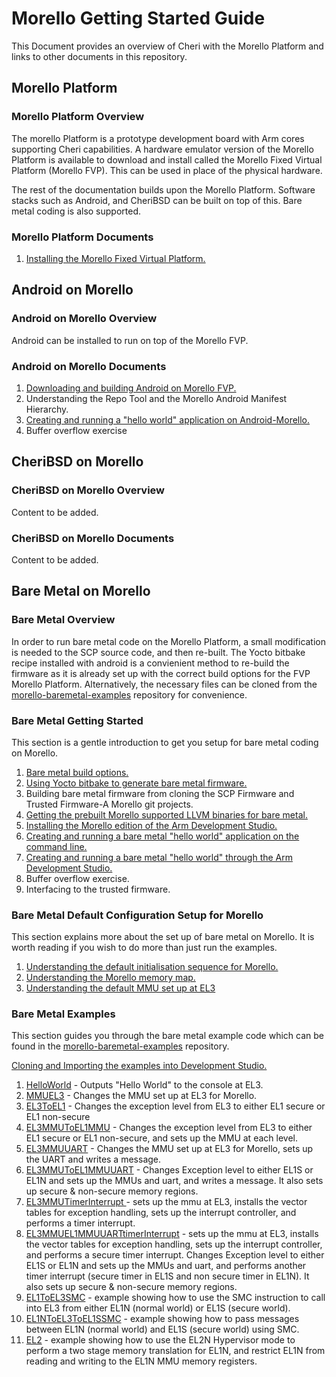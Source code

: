# Morello Getting Started Guide
This Document provides an overview of Cheri with the Morello Platform and links to other documents in this repository.

## Morello Platform
### Morello Platform Overview
The morello Platform is a prototype development board with Arm cores supporting Cheri capabilities.
A hardware emulator version of the Morello Platform is available to download and install called the Morello Fixed Virtual Platform (Morello FVP). This can be used in place of the physical hardware.

The rest of the documentation builds upon the Morello Platform. Software stacks such as Android, and CheriBSD can be built on top of this. Bare metal coding is also supported.

### Morello Platform Documents
1. [Installing the Morello Fixed Virtual Platform.](./morello/MorelloPlatform/InstallingMorelloFVP.md)

## Android on Morello
### Android on Morello Overview
Android can be installed to run on top of the Morello FVP.
### Android on Morello Documents
1. [Downloading and building Android on Morello FVP.](./morello/AndroidOnMorello/BuildingMorelloAndroid/BuildingAndroidOnMorello.md)
2. Understanding the Repo Tool and the Morello Android Manifest Hierarchy.
3. [Creating and running a "hello world" application on Android-Morello.](./morello/AndroidOnMorello/HelloWorldOnAndroid/helloWorldOnAndroid.md)
3. Buffer overflow exercise 

## CheriBSD on Morello
### CheriBSD on Morello Overview
Content to be added.
### CheriBSD on Morello Documents
Content to be added.

## Bare Metal on Morello
### Bare Metal Overview
In order to run bare metal code on the Morello Platform, a small modification is needed to the SCP source code, and then re-built. The Yocto bitbake recipe installed with android is a convienient method to re-build the firmware as it is already set up with the correct build options for the FVP Morello Platform. Alternatively, the necessary files can be cloned from the [morello-baremetal-examples](https://github.com/cap-tee/morello-baremetal-examples) repository for convenience.
### Bare Metal Getting Started
This section is a gentle introduction to get you setup for bare metal coding on Morello.
1. [Bare metal build options.](./morello/BareMetalOnMorello/BuildOptions/BuildOptions.md) 
2. [Using Yocto bitbake to generate bare metal firmware.](./morello/BareMetalOnMorello/YoctoBitbake/YoctoBitbake.md)
3. Building bare metal firmware from cloning the SCP Firmware and Trusted Firmware-A Morello git projects.
4. [Getting the prebuilt Morello supported LLVM binaries for bare metal.](./morello/BareMetalOnMorello/LlvmBinaries/LlvmBinaries.md)
5. [Installing the Morello edition of the Arm Development Studio.](./morello/BareMetalOnMorello/InstallingArmDevStudio/InstallingArmDevStudio.md)
6. [Creating and running a bare metal "hello world" application on the command line.](./morello/BareMetalOnMorello/HelloWorldCommandLine/HelloWorldCommandLine.md)
7. [Creating and running a bare metal "hello world" through the Arm Development Studio.](./morello/BareMetalOnMorello/HelloWorldArmDevStudio/HelloWorldArmDevStudio.md)
8. Buffer overflow exercise.
9. Interfacing to the trusted firmware.
### Bare Metal Default Configuration Setup for Morello
This section explains more about the set up of bare metal on Morello. It is worth reading if you wish to do more than just run the examples. 
1. [Understanding the default initialisation sequence for Morello.](./morello/BareMetalOnMorello/DefaultSetup/InitSequence/InitSequence.md)
2. [Understanding the Morello memory map.](./morello/BareMetalOnMorello/DefaultSetup/MemMap/MemMap.md)
3. [Understanding the default MMU set up at EL3](./morello/BareMetalOnMorello/DefaultSetup/MMU/MMU.md)
### Bare Metal Examples
This section guides you through the bare metal example code which can be found in the [morello-baremetal-examples](https://github.com/cap-tee/morello-baremetal-examples) repository.

[Cloning and Importing the examples into Development Studio.](./morello/BareMetalOnMorello/BareMetalExamples/DownloadingExamples/DownloadingExamples.md)

1. [HelloWorld](./morello/BareMetalOnMorello/BareMetalExamples/HelloWorld/HelloWorld.md) - Outputs "Hello World" to the console at EL3.
2. [MMUEL3](./morello/BareMetalOnMorello/BareMetalExamples/MMUEL3/MMUEL3.md) - Changes the MMU set up at EL3 for Morello.
3. [EL3ToEL1](./morello/BareMetalOnMorello/BareMetalExamples/EL3ToEL1/EL3ToEL1.md) - Changes the exception level from EL3 to either EL1 secure or EL1 non-secure
4. [EL3MMUToEL1MMU](./morello/BareMetalOnMorello/BareMetalExamples/EL3MMUToEL1MMU/EL3MMUToEL1MMU.md) - Changes the exception level from EL3 to either EL1 secure or EL1 non-secure, and sets up the MMU at each level.
5. [EL3MMUUART](./morello/BareMetalOnMorello/BareMetalExamples/EL3MMUUart/EL3MMUUart.md) - Changes the MMU set up at EL3 for Morello, sets up the UART and writes a message.
6. [EL3MMUToEL1MMUUART](./morello/BareMetalOnMorello/BareMetalExamples/EL3MMUToEL1MMUUART/EL3MMUToEL1MMUUART.md) - Changes Exception level to either EL1S or EL1N and sets up the MMUs and uart, and writes a message. It also sets up secure & non-secure memory regions.
7. [EL3MMUTimerInterrupt
](./morello/BareMetalOnMorello/BareMetalExamples/EL3MMUTimerInterrupt/EL3MMUTimerInterrupt.md) -  sets up the mmu at EL3, installs the vector tables for exception handling, sets up the interrupt controller, and performs a timer interrupt.
8. [EL3MMUEL1MMUUARTtimerInterrupt](./morello/BareMetalOnMorello/BareMetalExamples/EL3MMUEL1MMUUARTtimerInterrupt/EL3MMUEL1MMUUARTtimerInterrupt.md) - sets up the mmu at EL3, installs the vector tables for exception handling, sets up the interrupt controller, and performs a secure timer interrupt. Changes Exception level to either EL1S or EL1N and sets up the MMUs and uart, and performs another timer interrupt (secure timer in EL1S and non secure timer in EL1N). It also sets up secure & non-secure memory regions.
9. [EL1ToEL3SMC](./morello/BareMetalOnMorello/BareMetalExamples/EL1ToEL3SMC/EL1ToEL3SMC.md) - example showing how to use the SMC instruction to call into EL3 from either EL1N (normal world) or EL1S (secure world).
10. [EL1NToEL3ToEL1SSMC](./morello/BareMetalOnMorello/BareMetalExamples/EL1NToEL3ToEL1SSMC/EL1NToEL3ToEL1SSMC.md) - example showing how to pass messages between EL1N (normal world) and EL1S (secure world) using SMC.
11. [EL2](./morello/BareMetalOnMorello/BareMetalExamples/EL2/EL2.md) - example showing how to use the EL2N Hypervisor mode to perform a two stage memory translation for EL1N, and restrict EL1N from reading and writing to the EL1N MMU memory registers. 
